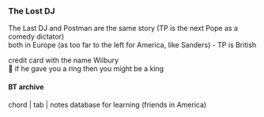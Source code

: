 ### The Lost DJ

The Last DJ and Postman are the same story (TP is the next Pope as a comedy dictator)  
both in Europe (as too far to the left for America, like Sanders) - TP is British  

credit card with the name Wilbury  
💍 if he gave you a ring then you might be a king  


#### BT archive
chord | tab | notes database for learning (friends in America)  
